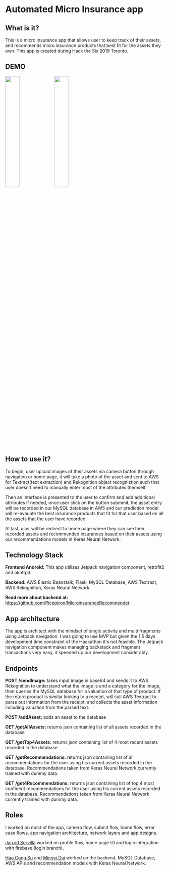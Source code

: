 # Automated Micro Insurance app

## What is it?
This is a micro insurance app that allows user to keep track of their assets, and recommends micro insurance products that best fit for the assets they own. This app is created during Hack the Six 2019 Toronto.

## DEMO

<img src="/demo/2.gif?raw=true" width="30%" height="30%">
<img src="/demo/1.gif?raw=true" width="30%" height="30%">

## How to use it? 
To begin, user upload images of their assets via camera button through navigation or home page, it will take a photo of the asset and sent to AWS for Textract(text extraction) and Rekognition object recogniztion such that user doesn't need to manually enter most of the attributes themself. 

Then an interface is presented to the user to confirm and add additional attributes if needed, once user click on the button submmit, the asset entry will be recorded in our MySQL database in AWS and our prediction model will re-evauate the best insurance products that fit for that user based on all the assets that the user have recorded.

At last, user will be redirect to home page where they can see their recorded assets and recommended insurances based on their assets using our recommendations models in Keras Neural Network.

## Technology Stack
**Frontend Android:** This app utilizes Jetpack navigation component, retrofit2 and okhttp3.

**Backend:** AWS Elastic Beanstalk, Flask,  MySQL Database, AWS Textract, AWS Rekognition, Keras Neural Network.

**Read more about backend at:** https://github.com/Piceptron/MicroinsuranceRecommender

## App architecture
The app is architect with the mindset of single activity and multi fragments using Jetpack navigation. I was going to use MVP but given the 1.5 days development time constraint of the Hackathon it's not feasible. The Jetpack navigation component makes managing backstack and fragment transactions very easy, it speeded up our development considerably. 

## Endpoints
**POST /sendImage:** takes input image in base64 and sends it to AWS Rekognition to understand what the image is and a category for the image, then queries the MySQL database for a valuation of that type of product. If the return product is similar looking to a receipt, will call AWS Textract to parse out information from the receipt, and collects the asset information including valuation from the parsed text.

**POST /addAsset:** adds an asset to the database

**GET /getAllAssets:** returns json containing list of all assets recorded in the database

**GET /getTop4Assets:** returns json containing list of 4 most recent assets recorded in the database

**GET /getRecommendations:** returns json containing list of all recommendations for the user using his current assets recorded in the database. Recommendations taken from Keras Neural Network currently trained with dummy data.

**GET /get4Recommendations:** returns json containing list of top 4 most confident recommendations for the user using his current assets recorded in the database. Recommendations taken from Keras Neural Network currently trained with dummy data.

## Roles
I worked on most of the app, camera flow, submit flow, home flow, error case flows, app navigation architecture, network layers and app designs. 

[Jarrod Servilla](https://github.com/jcserv) worked on profile flow, home page UI and login integration with firebase (login branch).

[Hao Cong Su](https://www.linkedin.com/in/haocongsu/) and [Mingyi Dai](https://github.com/Piceptron) worked on the backend, MySQL Database, AWS APIs and recommendation models with Keras Neural Network.



